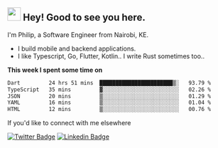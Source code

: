 <h2><img src="https://slackmojis.com/emojis/3643-cool-doge/download" width="30"/> Hey! Good to see you here.</h2>

<p>I'm Philip, a Software Engineer from Nairobi, KE. 

- I build mobile and backend applications.
- I like Typescript, Go, Flutter, Kotlin.. I write Rust sometimes too..</p>

**This week I spent some time on**
<!--START_SECTION:waka-->

```txt
Dart         24 hrs 51 mins  ███████████████████████▒░   93.79 %
TypeScript   35 mins         ▓░░░░░░░░░░░░░░░░░░░░░░░░   02.26 %
JSON         20 mins         ▒░░░░░░░░░░░░░░░░░░░░░░░░   01.29 %
YAML         16 mins         ▒░░░░░░░░░░░░░░░░░░░░░░░░   01.04 %
HTML         12 mins         ▒░░░░░░░░░░░░░░░░░░░░░░░░   00.76 %
```

<!--END_SECTION:waka-->

If you'd like to connect with me elsewhere

[![Twitter Badge](https://img.shields.io/badge/-Twitter-1ca0f1?style=flat-square&labelColor=1ca0f1&logo=twitter&logoColor=white&link=https://twitter.com/_diogorodrigues)](https://twitter.com/kimathiphil)  [![Linkedin Badge](https://img.shields.io/badge/-LinkedIn-blue?style=flat-square&logo=Linkedin&logoColor=white&link=https://www.linkedin.com/in/philip-kimathi-2604a9114/)](https://www.linkedin.com/in/philip-kimathi-2604a9114/)
